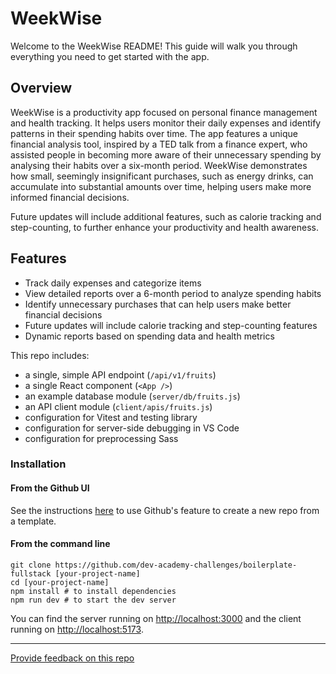 # WeekWise
Welcome to the WeekWise README! This guide will walk you through everything you need to get started with the app.

## Overview
WeekWise is a productivity app focused on personal finance management and health tracking. It helps users monitor their daily expenses and identify patterns in their spending habits over time. The app features a unique financial analysis tool, inspired by a TED talk from a finance expert, who assisted people in becoming more aware of their unnecessary spending by analysing their habits over a six-month period. WeekWise demonstrates how small, seemingly insignificant purchases, such as energy drinks, can accumulate into substantial amounts over time, helping users make more informed financial decisions.

Future updates will include additional features, such as calorie tracking and step-counting, to further enhance your productivity and health awareness.

## Features
* Track daily expenses and categorize items
* View detailed reports over a 6-month period to analyze spending habits
* Identify unnecessary purchases that can help users make better financial decisions
* Future updates will include calorie tracking and step-counting features
* Dynamic reports based on spending data and health metrics

This repo includes:

* a single, simple API endpoint (`/api/v1/fruits`)
* a single React component (`<App />`)
* an example database module (`server/db/fruits.js`)
* an API client module (`client/apis/fruits.js`)
* configuration for Vitest and testing library
* configuration for server-side debugging in VS Code
* configuration for preprocessing Sass

### Installation

#### **From the Github UI**

See the instructions [here](https://docs.github.com/en/free-pro-team@latest/github/creating-cloning-and-archiving-repositories/creating-a-repository-from-a-template) to use Github's feature to create a new repo from a template.

#### **From the command line**

```
git clone https://github.com/dev-academy-challenges/boilerplate-fullstack [your-project-name]
cd [your-project-name]
npm install # to install dependencies
npm run dev # to start the dev server
```

You can find the server running on [http://localhost:3000](http://localhost:3000) and the client running on [http://localhost:5173](http://localhost:5173).

---
[Provide feedback on this repo](https://docs.google.com/forms/d/e/1FAIpQLSfw4FGdWkLwMLlUaNQ8FtP2CTJdGDUv6Xoxrh19zIrJSkvT4Q/viewform?usp=pp_url&entry.1958421517=boilerplate-fullstack)
